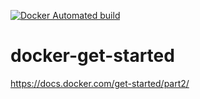[![Docker Automated build](https://img.shields.io/docker/automated/jrottenberg/ffmpeg.svg)]()
# docker-get-started
https://docs.docker.com/get-started/part2/
